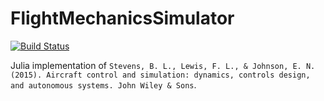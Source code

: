 # FlightMechanicsSimulator

[![Build Status](https://github.com/alexs12/FlightMechanicsSimulator.jl/workflows/CI/badge.svg)](https://github.com/alexs12/FlightMechanicsSimulator.jl/actions)

Julia implementation of `Stevens, B. L., Lewis, F. L., & Johnson, E. N. (2015). Aircraft control and simulation: dynamics, controls design, and autonomous systems. John Wiley & Sons`.
